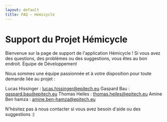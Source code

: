 ```yaml
---
layout: default
title: FAQ – Hémicycle
---
```


# Support du Projet Hémicycle

Bienvenue sur la page de support de l'application Hémicycle ! Si vous avez des questions, des problèmes ou des suggestions, vous êtes au bon endroit.
Équipe de Développement

Nous sommes une équipe passionnée et à votre disposition pour toute demande liée au projet :

Lucas Hissinger : lucas.hissinger@epitech.eu
Gaspard Bau : gaspard.bau@epitech.eu
Thomas Heiles : thomas.heiles@epitech.eu
Amine Ben hamza : amine.ben-hamza@epitech.eu

N'hésitez pas à nous contacter si vous avez besoin d'aide ou des suggestions :)
